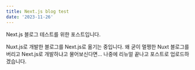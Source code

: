 ```yaml
---
title: Next.js blog test
date: '2023-11-26'
---
```


Next.js 블로그 테스트를 위한 포스트입니다.

Nuxt.js로 개발한 블로그를 Next.js로 옮기는 중입니다. 왜 굳이 멀쩡한 Nuxt 블로그를 버리고 Next.js로 개발하냐고 물어보신다면... 나중에 리뉴얼 끝나고 포스트로 업로드하겠습니다.
